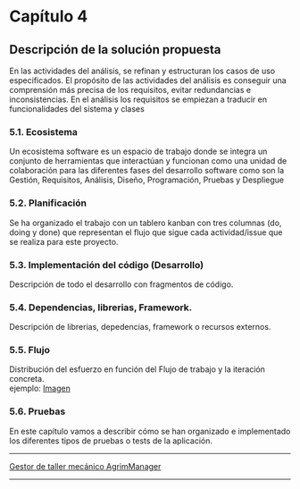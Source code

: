 # Capítulo 4

## Descripción de la solución propuesta
En las actividades del análisis, se refinan y estructuran los casos de uso especificados. El propósito de las actividades del análisis es conseguir una comprensión más precisa de los requisitos, evitar redundancias e inconsistencias. En el análisis los requisitos se empiezan a traducir en funcionalidades del sistema y clases

### 5.1. Ecosistema
Un ecosistema software es un espacio de trabajo donde se integra un conjunto de herramientas que interactúan y funcionan como una unidad de colaboración para las diferentes fases del desarrollo software como son la Gestión, Requisitos, Análisis, Diseño, Programación, Pruebas y Despliegue

### 5.2. Planificación
Se ha organizado el trabajo con un tablero kanban con tres columnas (do, doing y done) que representan el flujo que sigue cada actividad/issue que se realiza para este proyecto.

### 5.3. Implementación del código (Desarrollo)
Descripción de todo el desarrollo con fragmentos de código.

### 5.4. Dependencias, librerias, Framework.
Descripción de librerias, depedencias, framework o recursos externos.

### 5.5. Flujo
Distribución del esfuerzo en función del Flujo de trabajo y la iteración concreta. </br>
ejemplo: [Imagen](https://www.notion.so/image/https%3A%2F%2Fs3-us-west-2.amazonaws.com%2Fsecure.notion-static.com%2Fefa21697-8f98-48e9-bb03-81646b59103f%2FUntitled.png?id=142ab426-3280-4bd2-8c95-23440bf2871d&table=block&spaceId=cdeb8df6-b4c8-469b-bee6-7b6f3da84ef8&width=1610&userId=68984eb9-9340-4cae-9909-01bb0d444a45&cache=v2) 

### 5.6. Pruebas
En este capítulo vamos a describir cómo se han organizado e implementado los diferentes tipos de pruebas o tests de la aplicación.

***
[Gestor de taller mecánico AgrimManager](https://www.notion.so/Gestor-de-taller-mec-nico-AgrimManager-a8d44826c2494e15bcb235fc1019938d?pvs=4#80ac52de0cf04f1980929ea660a4ff47)
***
